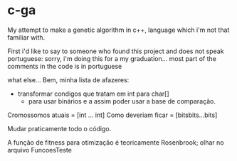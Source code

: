 # c-ga
My attempt to make a genetic algorithm in c++, language which i'm not that familiar with.

First i'd like to say to someone who found this project and does not speak portuguese:
sorry, i'm doing this for a my graduation... most part of the comments in the code is in portuguese

what else...
Bem, minha lista de afazeres:
- transformar condigos que tratam em int para char[]
  - para usar binários e a assim poder usar a base de comparação.

Cromossomos atuais = [int ... int]
Como deveriam ficar = [bitsbits...bits]

Mudar praticamente todo o código.

A função de fitness para otimização é teoricamente Rosenbrook; olhar no arquivo FuncoesTeste
